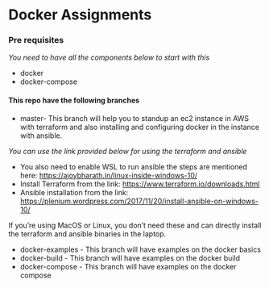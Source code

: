 # Docker Assignments #

### Pre requisites ###

*You need to have all the components below to start with this*

- docker
- docker-compose

#### This repo have the following branches ####

- master- This branch will help you to standup an ec2 instance in AWS with terraform and also installing and configuring docker in the instance with ansible.
>
*You can use the link provided below for using the terraform and ansible*

- You also need to enable WSL to run ansible the steps are mentioned here: https://ajoybharath.in/linux-inside-windows-10/
- Install Terraform from the link: https://www.terraform.io/downloads.html
- Ansible installation from the link: https://plenium.wordpress.com/2017/11/20/install-ansible-on-windows-10/ 

If you’re using MacOS or Linux, you don’t need these and can directly install the terraform and ansible
binaries in the laptop.
>
- docker-examples - This branch will have examples on the docker basics
- docker-build - This branch will have examples on the docker build
- docker-compose - This branch will have examples on the docker compose
